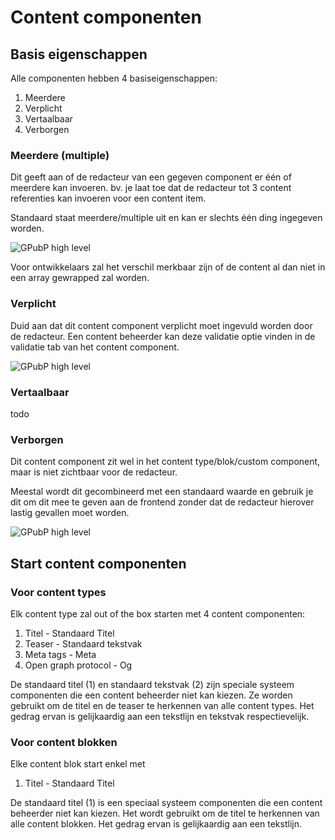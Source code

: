# Content componenten

## Basis eigenschappen
Alle componenten hebben 4 basiseigenschappen:
1. Meerdere
2. Verplicht
3. Vertaalbaar
4. Verborgen	

### Meerdere (multiple)
Dit geeft aan of de redacteur van een gegeven component er één of meerdere kan invoeren. bv. je laat toe dat de redacteur tot 3 content referenties kan invoeren voor een content item. 

Standaard staat meerdere/multiple uit en kan er slechts één ding ingegeven worden.

![GPubP high level](.//redactie/assets/GPubP-cc-meerdere.jpg)

Voor ontwikkelaars zal het verschil merkbaar zijn of de content al dan niet in een array gewrapped zal worden.

### Verplicht
Duid aan dat dit content component verplicht moet ingevuld worden door de redacteur. Een content beheerder kan deze validatie optie vinden in de validatie tab van het content component.

![GPubP high level](.//redactie/assets/GPubP-cc-verplicht.jpg)

### Vertaalbaar
todo

### Verborgen
Dit content component zit wel in het content type/blok/custom component, maar is niet zichtbaar voor de redacteur. 

Meestal wordt dit gecombineerd met een standaard waarde en gebruik je dit om dit mee te geven aan de frontend zonder dat de redacteur hierover lastig gevallen moet worden. 

![GPubP high level](.//redactie/assets/GPubP-cc-verborgen.jpg)

## Start content componenten

### Voor content types
Elk content type zal out of the box starten met 4 content componenten:
1. Titel - Standaard Titel
2. Teaser - Standaard tekstvak
3. Meta tags - Meta
4. Open graph protocol - Og 

De standaard titel (1) en standaard tekstvak (2) zijn speciale systeem componenten die een content beheerder niet kan kiezen. Ze worden gebruikt om de titel en de teaser te herkennen van alle content types. Het gedrag ervan is gelijkaardig aan een tekstlijn en tekstvak respectievelijk.

### Voor content blokken
Elke content blok start enkel met
1. Titel - Standaard Titel

De standaard titel (1) is een speciaal systeem componenten die een content beheerder niet kan kiezen. Het wordt gebruikt om de titel te herkennen van alle content blokken. Het gedrag ervan is gelijkaardig aan een tekstlijn.